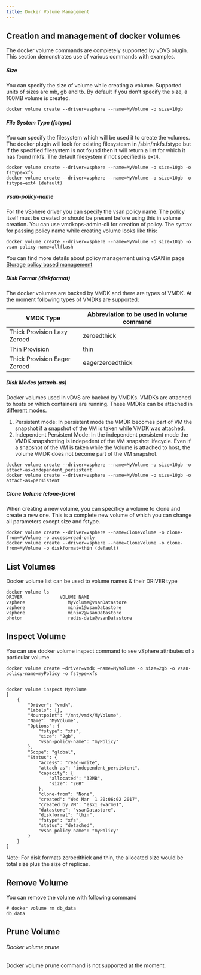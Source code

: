 ```yaml
---
title: Docker Volume Management
---
```


## Creation and management of docker volumes
The docker volume commands are completely supported by vDVS plugin. This section demonstrates use of various commands with examples.


##### Size
You can specify the size of volume while creating a volume. Supported units of sizes are mb, gb and tb. By default if you don’t specify the size, a 100MB volume is created.

```
docker volume create --driver=vsphere --name=MyVolume -o size=10gb
```

##### File System Type (fstype)
You can specify the filesystem which will be used it to create the volumes. The docker plugin will look for existing filesystesm in /sbin/mkfs.fstype but if the specified filesystem is not found then it will return a list for which it has found mkfs. The default filesystem if not specified is ext4.

```
docker volume create --driver=vsphere --name=MyVolume -o size=10gb -o fstype=xfs
docker volume create --driver=vsphere --name=MyVolume -o size=10gb -o fstype=ext4 (default)

```

##### vsan-policy-name
For the vSphere driver you can specify the vsan policy name. The policy itself must be created or should be present before using this in volume creation. You can use vmdkops-admin-cli for creation of policy. The syntax for passing policy name while creating volume looks like this:

```
docker volume create --driver=vsphere --name=MyVolume -o size=10gb -o vsan-policy-name=allflash

```

You can find more details about policy management using vSAN in page [Storage policy based management](policy-based-management.md)

##### Disk Format (diskformat)
The docker volumes are backed by VMDK and there are types of VMDK. At the moment following types of VMDKs are supported:

<table class="table table-striped table-hover ">
  <thead>
    <tr>
      <th>VMDK Type </th>
      <th>Abbreviation to be used in volume command</th>
    </tr>
  </thead>
  <tbody>
    <tr>
      <td>Thick Provision Lazy Zeroed</td>
      <td>zeroedthick</td>
    </tr>
    <tr>
      <td>Thin Provision</td>
      <td>thin</td>
    </tr>
    <tr>
      <td>Thick Provision Eager Zeroed</td>
      <td>eagerzeroedthick</td>
    </tr>
</tbody>
</table>


##### Disk Modes (attach-as)
Docker volumes used in vDVS are backed by VMDKs. VMDKs are attached to hosts on which containers are running. These VMDKs can be attached in [different modes.](http://cormachogan.com/2013/04/16/what-are-dependent-independent-disks-persistent-and-non-persisent-modes/)

1. Persistent mode: In persistent mode the VMDK becomes part of VM the snapshot if a snapshot of the VM is taken while VMDK was attached.
2. Independent Persistent Mode: In the independent persistent mode the VMDK snapshotting is indepedent of the VM snapshot lifecycle. Even if a snapshot of the VM is taken while the Volume is attached to host, the volume VMDK does not become part of the VM snapshot.

```
docker volume create --driver=vsphere --name=MyVolume -o size=10gb -o attach-as=independent_persistent
docker volume create --driver=vsphere --name=MyVolume -o size=10gb -o attach-as=persistent
```

##### Clone Volume (clone-from)

When creating a new volume, you can specificy a volume to clone and create a new one. This is a complete new volume of which you can change all parameters except size and fstype.


```
docker volume create --driver=vsphere --name=CloneVolume -o clone-from=MyVolume -o access=read-only
docker volume create --driver=vsphere --name=CloneVolume -o clone-from=MyVolume -o diskformat=thin (default)
```

## List Volumes
Docker volume list can be used to volume names & their DRIVER type

```
docker volume ls
DRIVER              VOLUME NAME
vsphere                MyVolume@vsanDatastore
vsphere                minio1@vsanDatastore
vsphere                minio2@vsanDatastore
photon                 redis-data@vsanDatastore
```

## Inspect Volume
You can use docker volume inspect command to see vSphere attributes of a particular volume.

```
docker volume create —driver=vmdk —name=MyVolume -o size=2gb -o vsan-policy-name=myPolicy -o fstype=xfs


docker volume inspect MyVolume
[
    {
        "Driver": "vmdk",
        "Labels": {},
        "Mountpoint": "/mnt/vmdk/MyVolume",
        "Name": "MyVolume",
        "Options": {
            "fstype": "xfs",
            "size": "2gb",
            "vsan-policy-name": "myPolicy"
        },
        "Scope": "global",
        "Status": {
            "access": "read-write",
            "attach-as": "independent_persistent",
            "capacity": {
                "allocated": "32MB",
                "size": "2GB"
            },
            "clone-from": "None",
            "created": "Wed Mar  1 20:06:02 2017",
            "created by VM": "esx1_swarm01",
            "datastore": "vsanDatastore",
            "diskformat": "thin",
            "fstype": "xfs",
            "status": "detached",
            "vsan-policy-name": "myPolicy"
        }
    }
]
```

Note: For disk formats zeroedthick and thin, the allocated size would be total size plus the size of replicas.


## Remove Volume
You can remove the volume with following command

```
# docker volume rm db_data
db_data
```

## Prune Volume
<div class="panel panel-info">
  <div class="panel-heading">
    <h6 class="panel-title">Docker volume prune</h6>
  </div>
  <div class="panel-body">
    Docker volume prune command is not supported at the moment.
  </div>
</div>
